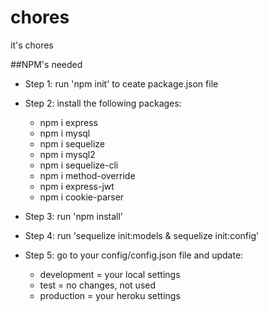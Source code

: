 # chores
it's chores

##NPM's needed
* Step 1: run 'npm init' to ceate package.json file

* Step 2: install the following packages:    

    - npm i express
    - npm i mysql
    - npm i sequelize
    - npm i mysql2
    - npm i sequelize-cli
    - npm i method-override
    - npm i express-jwt
    - npm i cookie-parser


* Step 3: run 'npm install' 

* Step 4: run 'sequelize init:models & sequelize init:config' 

* Step 5: go to your config/config.json file and update:    
    - development = your local settings
    - test = no changes, not used
    - production  = your heroku settings 
